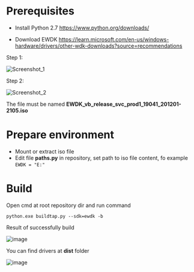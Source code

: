 # Prerequisites

- Install Python 2.7
https://www.python.org/downloads/

- Download EWDK 
https://learn.microsoft.com/en-us/windows-hardware/drivers/other-wdk-downloads?source=recommendations

Step 1:

![Screenshot_1](https://user-images.githubusercontent.com/103962345/202692050-797b6809-1f77-4ee4-bd52-7824c1ef731d.png)

Step 2:

![Screenshot_2](https://user-images.githubusercontent.com/103962345/202692065-01483a29-f606-4805-a2db-e7244c89da43.png)

The file must be named **EWDK_vb_release_svc_prod1_19041_201201-2105.iso**

# Prepare environment
- Mount or extract iso file
- Edit file **paths.py** in repository, set path to iso file content, fo example ``EWDK = "E:"``

# Build

Open cmd at root repository dir and run command

``python.exe buildtap.py --sdk=ewdk -b``

Result of successfully build

![image](https://user-images.githubusercontent.com/103962345/202693412-1bcb567d-a94e-44c3-8c19-83d842b1bfab.png)

You can find drivers at **dist** folder

![image](https://user-images.githubusercontent.com/103962345/202693744-5b2ef760-71ba-43dd-9419-12f1aacd3e91.png)
